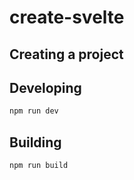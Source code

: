 # create-svelte

## Creating a project

## Developing

```bash
npm run dev
```

## Building

```bash
npm run build
```
